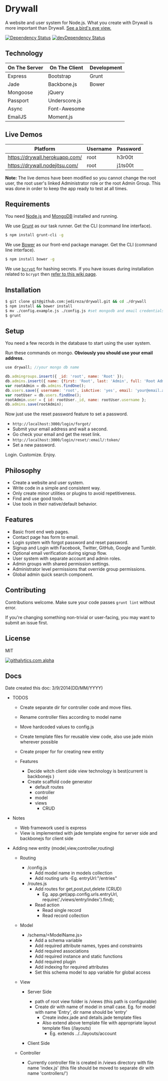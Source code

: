 Drywall
=============

A website and user system for Node.js. What you create with Drywall is more important than Drywall. [See a bird's eye view.](http://jedireza.github.io/drywall/)

[![Dependency Status](https://david-dm.org/jedireza/drywall.svg?theme=shields.io)](https://david-dm.org/jedireza/drywall)
[![devDependency Status](https://david-dm.org/jedireza/drywall/dev-status.svg?theme=shields.io)](https://david-dm.org/jedireza/drywall#info=devDependencies)

Technology
------------

| On The Server | On The Client  | Development |
| ------------- | -------------- | ----------- |
| Express       | Bootstrap      | Grunt       |
| Jade          | Backbone.js    | Bower       |
| Mongoose      | jQuery         |             |
| Passport      | Underscore.js  |             |
| Async         | Font-Awesome   |             |
| EmailJS       | Moment.js      |             |

Live Demos
------------

| Platform                       | Username | Password |
| ------------------------------ | -------- | -------- |
| https://drywall.herokuapp.com/ | root     | h3r00t   |
| https://drywall.nodejitsu.com/ | root     | j1ts00t  |

__Note:__ The live demos have been modified so you cannot change the root user, the root user's linked Administrator role or the root Admin Group. This was done in order to keep the app ready to test at all times.

Requirements
------------

You need [Node.js](http://nodejs.org/download/) and [MongoDB](http://www.mongodb.org/downloads) installed and running.

We use [Grunt](http://gruntjs.com/) as our task runner. Get the CLI (command line interface).

```bash
$ npm install grunt-cli -g
```

We use [Bower](http://bower.io/) as our front-end package manager. Get the CLI (command line interface).

```bash
$ npm install bower -g
```

We use [`bcrypt`](https://github.com/ncb000gt/node.bcrypt.js) for hashing secrets. If you have issues during installation related to `bcrypt` then [refer to this wiki page](https://github.com/jedireza/drywall/wiki/bcrypt-Installation-Trouble).

Installation
------------

```bash
$ git clone git@github.com:jedireza/drywall.git && cd ./drywall
$ npm install && bower install
$ mv ./config.example.js ./config.js #set mongodb and email credentials
$ grunt
```

Setup
------------

You need a few records in the database to start using the user system.

Run these commands on mongo. __Obviously you should use your email address.__

```js
use drywall; //your mongo db name
```

```js
db.admingroups.insert({ _id: 'root', name: 'Root' });
db.admins.insert({ name: {first: 'Root', last: 'Admin', full: 'Root Admin'}, groups: ['root'] });
var rootAdmin = db.admins.findOne();
db.users.save({ username: 'root', isActive: 'yes', email: 'your@email.addy', roles: {admin: rootAdmin._id} });
var rootUser = db.users.findOne();
rootAdmin.user = { id: rootUser._id, name: rootUser.username };
db.admins.save(rootAdmin);
```

Now just use the reset password feature to set a password.

 - `http://localhost:3000/login/forgot/`
 - Submit your email address and wait a second.
 - Go check your email and get the reset link.
 - `http://localhost:3000/login/reset/:email/:token/`
 - Set a new password.

Login. Customize. Enjoy.

Philosophy
------------

 - Create a website and user system.
 - Write code in a simple and consistent way.
 - Only create minor utilities or plugins to avoid repetitiveness.
 - Find and use good tools.
 - Use tools in their native/default behavior.

Features
------------

 - Basic front end web pages.
 - Contact page has form to email.
 - Login system with forgot password and reset password.
 - Signup and Login with Facebook, Twitter, GitHub, Google and Tumblr.
 - Optional email verification during signup flow.
 - User system with separate account and admin roles.
 - Admin groups with shared permission settings.
 - Administrator level permissions that override group permissions.
 - Global admin quick search component.

Contributing
------------

Contributions welcome. Make sure your code passes `grunt lint` without error.

If you're changing something non-trivial or user-facing, you may want to submit an issue first.

License
------------

MIT

[![githalytics.com alpha](https://cruel-carlota.pagodabox.com/d41f60f22a2148e2e2dc6b705cd01481 "githalytics.com")](http://githalytics.com/jedireza/drywall)

Docs
----

Date created this doc: 3/9/2014(DD/MM/YYYY)

- TODOS
    - Create separate dir for controller code and move files.
    - Rename controller files according to model name
    - Move hardcoded values to config.js
    - Create template files for reusable view code, also use jade mixin wherever possible
    - Create proper for for creating new entity
    
    - Features
        - Decide witch client side view technology is best(current is backbonejs )
        - Create scaffold code generator
            - default routes
            - controller
            - model
            - views
                - CRUD

- Notes
    - Web framework used is express
    - View is implemented with jade template engine for server side and backbonejs for client side 
    
- Adding new entity (model,view,controller,routing)    
    
    - Routing
        - /config.js
            - Add model name in models collection
            - Add routing urls
                -Eg. entryUrl:"/entries"
        - /routes.js
            - Add routes for get,post,put,delete (CRUD)
                - Eg. app.get(app.config.urls.entryUrl, require('./views/entry/index').find);
            - Read action
                - Read single record
                - Read record collection
    
    - Model
        - /schema/<ModelName.js>
            - Add a schema variable
            - Add required attribute names, types and constraints
            - Add required associations
            - Add required instance and static functions
            - Add required plugin
            - Add indexing for required attributes
            - Set this schema model to app variable for global access
    
    - View
        - Server Side
            - path of root view folder is /views (this path is configurable)
            - Create dir with name of model in small case. Eg. for model with name 'Entry', dir name should be 'entry'
                - Create index.jade and details.jade template files
                - Also extend above template file with appropriate layout template files (/layouts)
                    - Eg. extends ../../layouts/account
            
            
        
        - Client Side
        
    - Controller
        - Currently controller file is created in /views<model name> directory with file name 'index.js' (this file should
         be moved to separate dir with name 'controllers/<model name>')
